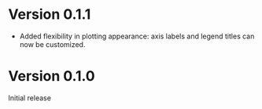 Version 0.1.1
================

* Added flexibility in plotting appearance: axis labels and legend titles can now be customized.


Version 0.1.0
================

Initial release

